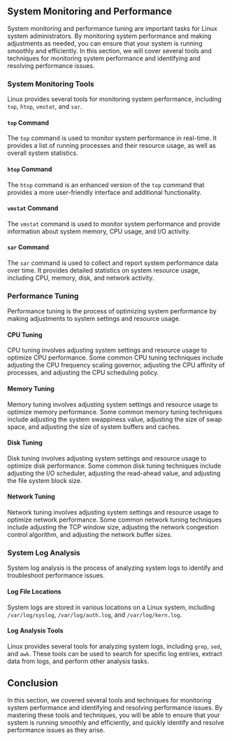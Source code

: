## System Monitoring and Performance

System monitoring and performance tuning are important tasks for Linux system administrators. By monitoring system performance and making adjustments as needed, you can ensure that your system is running smoothly and efficiently. In this section, we will cover several tools and techniques for monitoring system performance and identifying and resolving performance issues.

### System Monitoring Tools

Linux provides several tools for monitoring system performance, including `top`, `htop`, `vmstat`, and `sar`.

#### `top` Command

The `top` command is used to monitor system performance in real-time. It provides a list of running processes and their resource usage, as well as overall system statistics.

#### `htop` Command

The `htop` command is an enhanced version of the `top` command that provides a more user-friendly interface and additional functionality.

#### `vmstat` Command

The `vmstat` command is used to monitor system performance and provide information about system memory, CPU usage, and I/O activity.

#### `sar` Command

The `sar` command is used to collect and report system performance data over time. It provides detailed statistics on system resource usage, including CPU, memory, disk, and network activity.

### Performance Tuning

Performance tuning is the process of optimizing system performance by making adjustments to system settings and resource usage.

#### CPU Tuning

CPU tuning involves adjusting system settings and resource usage to optimize CPU performance. Some common CPU tuning techniques include adjusting the CPU frequency scaling governor, adjusting the CPU affinity of processes, and adjusting the CPU scheduling policy.

#### Memory Tuning

Memory tuning involves adjusting system settings and resource usage to optimize memory performance. Some common memory tuning techniques include adjusting the system swappiness value, adjusting the size of swap space, and adjusting the size of system buffers and caches.

#### Disk Tuning

Disk tuning involves adjusting system settings and resource usage to optimize disk performance. Some common disk tuning techniques include adjusting the I/O scheduler, adjusting the read-ahead value, and adjusting the file system block size.

#### Network Tuning

Network tuning involves adjusting system settings and resource usage to optimize network performance. Some common network tuning techniques include adjusting the TCP window size, adjusting the network congestion control algorithm, and adjusting the network buffer sizes.

### System Log Analysis

System log analysis is the process of analyzing system logs to identify and troubleshoot performance issues.

#### Log File Locations

System logs are stored in various locations on a Linux system, including `/var/log/syslog`, `/var/log/auth.log`, and `/var/log/kern.log`.

#### Log Analysis Tools

Linux provides several tools for analyzing system logs, including `grep`, `sed`, and `awk`. These tools can be used to search for specific log entries, extract data from logs, and perform other analysis tasks.

## Conclusion

In this section, we covered several tools and techniques for monitoring system performance and identifying and resolving performance issues. By mastering these tools and techniques, you will be able to ensure that your system is running smoothly and efficiently, and quickly identify and resolve performance issues as they arise.